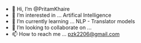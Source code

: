 - 👋 Hi, I’m @PritamKhaire
- 👀 I’m interested in ... Artifical Intelligence
- 🌱 I’m currently learning ... NLP - Translator models
- 💞️ I’m looking to collaborate on ...
- 📫 How to reach me ... pzk2206@gmail.com

<!---
PritamKhaire/PritamKhaire is a ✨ special ✨ repository because its `README.md` (this file) appears on your GitHub profile.
You can click the Preview link to take a look at your changes.
--->
